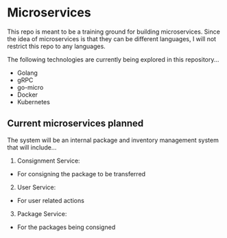# Microservices

This repo is meant to be a training ground for building microservices. Since the idea of microservices is that they can be different languages, I will not restrict this repo to any languages.

The following technologies are currently being explored in this repository...

- Golang
- gRPC
- go-micro
- Docker
- Kubernetes

## Current microservices planned

The system will be an internal package and inventory management system that will include...

1. Consignment Service: 
- For consigning the package to be transferred
2. User Service:
- For user related actions
3. Package Service:
- For the packages being consigned

